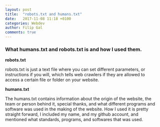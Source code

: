 ```yaml
---
layout: post
title:  "robots.txt and humans.txt"
date:   2017-11-08 11:18 +0100
categories: Webdev
author: Filip Gal
comments: true
---
```


### What humans.txt and robots.txt is and how I used them. <!--more-->

**robots.txt**

robots.txt is just a text file where you can set different parameters, or instructions if you will, which tells web crawlers if they are allowed to access a certain file or folder on your website.

**humans.txt**

The humans.txt contains information about the origin of the website, the team or person behind it, special thanks, and what different programs and software was used in the making of the website.
How I used it is pretty straight forward, I included my name, and my github account, and mentioned what standards, programs, and softwares that was used.